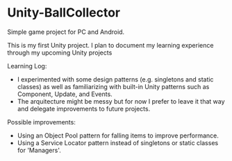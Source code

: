 # Unity-BallCollector
 Simple game project for PC and Android.

 This is my first Unity project. I plan to document my learning experience through my upcoming Unity projects

 Learning Log:

 * I experimented with some design patterns (e.g. singletons and static classes) as well as familiarizing with built-in Unity patterns such as Component, Update, and Events.
 * The arquitecture might be messy but for now I prefer to leave it that way and delegate improvements to future projects.
 
 Possible improvements:
 
 * Using an Object Pool pattern for falling items to improve performance.
 * Using a Service Locator pattern instead of singletons or static classes for 'Managers'.

